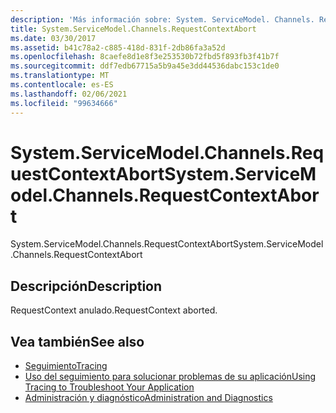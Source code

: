 ```yaml
---
description: 'Más información sobre: System. ServiceModel. Channels. RequestContextAbort'
title: System.ServiceModel.Channels.RequestContextAbort
ms.date: 03/30/2017
ms.assetid: b41c78a2-c885-418d-831f-2db86fa3a52d
ms.openlocfilehash: 8caefe8d1e8f3e253530b72fbd5f893fb3f41b7f
ms.sourcegitcommit: ddf7edb67715a5b9a45e3dd44536dabc153c1de0
ms.translationtype: MT
ms.contentlocale: es-ES
ms.lasthandoff: 02/06/2021
ms.locfileid: "99634666"
---
```

# <a name="systemservicemodelchannelsrequestcontextabort"></a><span data-ttu-id="80227-103">System.ServiceModel.Channels.RequestContextAbort</span><span class="sxs-lookup"><span data-stu-id="80227-103">System.ServiceModel.Channels.RequestContextAbort</span></span>

<span data-ttu-id="80227-104">System.ServiceModel.Channels.RequestContextAbort</span><span class="sxs-lookup"><span data-stu-id="80227-104">System.ServiceModel.Channels.RequestContextAbort</span></span>  
  
## <a name="description"></a><span data-ttu-id="80227-105">Descripción</span><span class="sxs-lookup"><span data-stu-id="80227-105">Description</span></span>  

 <span data-ttu-id="80227-106">RequestContext anulado.</span><span class="sxs-lookup"><span data-stu-id="80227-106">RequestContext aborted.</span></span>  
  
## <a name="see-also"></a><span data-ttu-id="80227-107">Vea también</span><span class="sxs-lookup"><span data-stu-id="80227-107">See also</span></span>

- [<span data-ttu-id="80227-108">Seguimiento</span><span class="sxs-lookup"><span data-stu-id="80227-108">Tracing</span></span>](index.md)
- [<span data-ttu-id="80227-109">Uso del seguimiento para solucionar problemas de su aplicación</span><span class="sxs-lookup"><span data-stu-id="80227-109">Using Tracing to Troubleshoot Your Application</span></span>](using-tracing-to-troubleshoot-your-application.md)
- [<span data-ttu-id="80227-110">Administración y diagnóstico</span><span class="sxs-lookup"><span data-stu-id="80227-110">Administration and Diagnostics</span></span>](../index.md)
